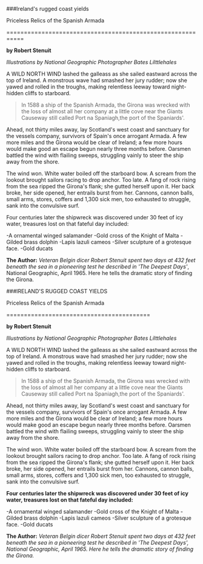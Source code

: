 


 ###Ireland's rugged coast yields

Priceless Relics of the Spanish Armada

===========================================================

**by Robert Stenuit**

*Illustrations by National Geographic*
*Photographer Bates Lilttlehales*

A WILD NORTH WIND lashed the galleass as she sailed eastward across the top of Ireland. A monstrous wave had smashed her jury rudder; now she yawed and rolled in the troughs, making relentless leeway toward night-hidden cliffs to starboard.

>In 1588 a ship of the Spanish Armada, the Girona was wrecked with the loss of almost all her company at a little cove near the Giants Causeway still called Port na Spaniagh,the port of the Spaniards'.

Ahead, not thirty miles away, lay Scotland's west coast and sanctuary for the vessels company, survivors of Spain's once arrogant Armada. A few more miles and the Girona would be clear of Ireland; a few more hours would make good an escape begun nearly three months before. Oarsmen battled the wind with flailing sweeps, struggling vainly to steer the ship away from the shore.

The wind won. White water boiled off the starboard bow. A scream from the lookout brought sailors racing to drop anchor. Too late. A fang of rock rising from the sea ripped the Girona's flank; she gutted herself upon it. Her back broke, her side opened, her entrails burst from her. Cannons, cannon balls, small arms, stores, coffers and 1,300 sick men, too exhausted to struggle, sank into the convulsive surf.

Four centuries later the shipwreck was discovered under 30 feet of icy water, treasures lost on that fateful day included:</strong>

-A ornamental winged salamander
-Gold cross of the Knight of Malta
-Gilded brass dolphin
-Lapis lazuli cameos
-Silver sculpture of a grotesque face.
-Gold ducats


**The Author:** *Veteran Belgin dicer Robert Stenuit spent two days at 432 feet beneath the sea in a pioneering test he described in 'The Deepest Days'*, National Geographic, April 1965. Here he tells the dramatic story of finding the Girona.



 ###IRELAND'S RUGGED COAST YIELDS

Priceless Relics of the Spanish Armada

=========================================

**by Robert Stenuit**

*Illustrations by National Geographic*
*Photographer Bates Lilttlehales*

A WILD NORTH WIND lashed the galleass as she sailed eastward across the top of Ireland. A monstrous wave had smashed her jury rudder; now she yawed and rolled in the troughs, making relentless leeway toward night-hidden cliffs to starboard.

>In 1588 a ship of the Spanish Armada, the Girona was wrecked with the loss of almost all her company at a little cove near the Giants Causeway still called Port na Spaniagh,the port of the Spaniards'.

Ahead, not thirty miles away, lay Scotland's west coast and sanctuary for the vessels company, survivors of Spain's once arrogant Armada. A few more miles and the Girona would be clear of Ireland; a few more hours would make good an escape begun nearly three months before. Oarsmen battled the wind with flailing sweeps, struggling vainly to steer the ship away from the shore.

The wind won. White water boiled off the starboard bow. A scream from the lookout brought sailors racing to drop anchor. Too late. A fang of rock rising from the sea ripped the Girona's flank; she gutted herself upon it. Her back broke, her side opened, her entrails burst from her. Cannons, cannon balls, small arms, stores, coffers and 1,300 sick men, too exhausted to struggle, sank into the convulsive surf.

**Four centuries later the shipwreck was discovered under 30 feet of icy water, treasures lost on that fateful day included:**

-A ornamental winged salamander
-Gold cross of the Knight of Malta
-Gilded brass dolphin
-Lapis lazuli cameos
-Silver sculpture of a grotesque face.
-Gold ducats


**The Author:** *Veteran Belgin dicer Robert Stenuit spent two days at 432 feet beneath the sea in a pioneering test he described in 'The Deepest Days', National Geographic, April 1965. Here he tells the dramatic story of finding the Girona.*

